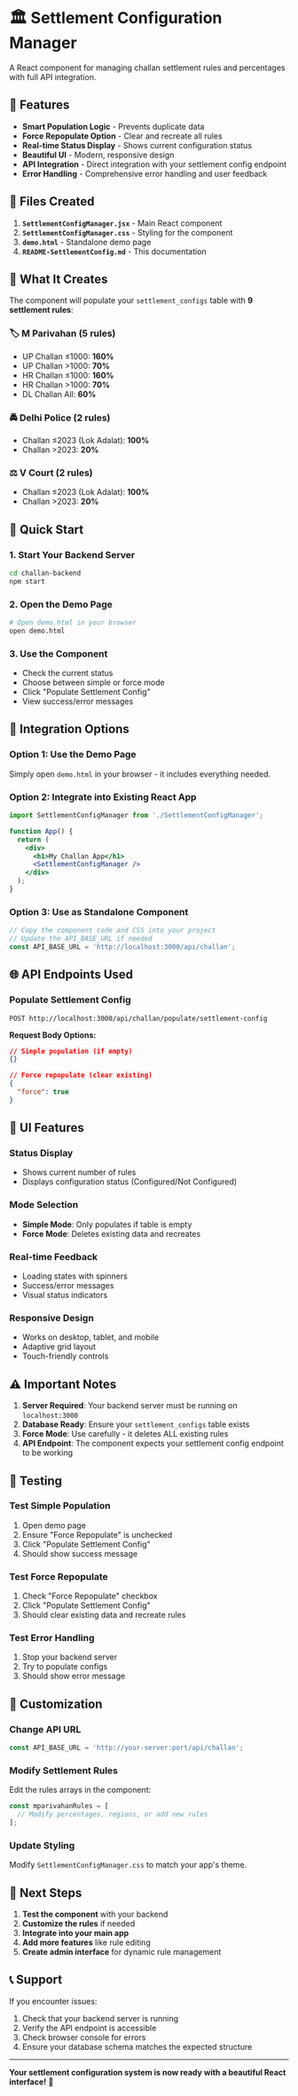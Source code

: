# 🏛️ Settlement Configuration Manager

A React component for managing challan settlement rules and percentages with full API integration.

## 🚀 **Features**

- **Smart Population Logic** - Prevents duplicate data
- **Force Repopulate Option** - Clear and recreate all rules
- **Real-time Status Display** - Shows current configuration status
- **Beautiful UI** - Modern, responsive design
- **API Integration** - Direct integration with your settlement config endpoint
- **Error Handling** - Comprehensive error handling and user feedback

## 📁 **Files Created**

1. **`SettlementConfigManager.jsx`** - Main React component
2. **`SettlementConfigManager.css`** - Styling for the component
3. **`demo.html`** - Standalone demo page
4. **`README-SettlementConfig.md`** - This documentation

## 🎯 **What It Creates**

The component will populate your `settlement_configs` table with **9 settlement rules**:

### **🏷️ M Parivahan (5 rules)**
- UP Challan ≤1000: **160%**
- UP Challan >1000: **70%**
- HR Challan ≤1000: **160%**
- HR Challan >1000: **70%**
- DL Challan All: **60%**

### **🚔 Delhi Police (2 rules)**
- Challan ≤2023 (Lok Adalat): **100%**
- Challan >2023: **20%**

### **⚖️ V Court (2 rules)**
- Challan ≤2023 (Lok Adalat): **100%**
- Challan >2023: **20%**

## 🚀 **Quick Start**

### **1. Start Your Backend Server**
```bash
cd challan-backend
npm start
```

### **2. Open the Demo Page**
```bash
# Open demo.html in your browser
open demo.html
```

### **3. Use the Component**
- Check the current status
- Choose between simple or force mode
- Click "Populate Settlement Config"
- View success/error messages

## 🔧 **Integration Options**

### **Option 1: Use the Demo Page**
Simply open `demo.html` in your browser - it includes everything needed.

### **Option 2: Integrate into Existing React App**
```jsx
import SettlementConfigManager from './SettlementConfigManager';

function App() {
  return (
    <div>
      <h1>My Challan App</h1>
      <SettlementConfigManager />
    </div>
  );
}
```

### **Option 3: Use as Standalone Component**
```jsx
// Copy the component code and CSS into your project
// Update the API_BASE_URL if needed
const API_BASE_URL = 'http://localhost:3000/api/challan';
```

## 🌐 **API Endpoints Used**

### **Populate Settlement Config**
```
POST http://localhost:3000/api/challan/populate/settlement-config
```

**Request Body Options:**
```json
// Simple population (if empty)
{}

// Force repopulate (clear existing)
{
  "force": true
}
```

## 🎨 **UI Features**

### **Status Display**
- Shows current number of rules
- Displays configuration status (Configured/Not Configured)

### **Mode Selection**
- **Simple Mode**: Only populates if table is empty
- **Force Mode**: Deletes existing data and recreates

### **Real-time Feedback**
- Loading states with spinners
- Success/error messages
- Visual status indicators

### **Responsive Design**
- Works on desktop, tablet, and mobile
- Adaptive grid layout
- Touch-friendly controls

## ⚠️ **Important Notes**

1. **Server Required**: Your backend server must be running on `localhost:3000`
2. **Database Ready**: Ensure your `settlement_configs` table exists
3. **Force Mode**: Use carefully - it deletes ALL existing rules
4. **API Endpoint**: The component expects your settlement config endpoint to be working

## 🧪 **Testing**

### **Test Simple Population**
1. Open demo page
2. Ensure "Force Repopulate" is unchecked
3. Click "Populate Settlement Config"
4. Should show success message

### **Test Force Repopulate**
1. Check "Force Repopulate" checkbox
2. Click "Populate Settlement Config"
3. Should clear existing data and recreate rules

### **Test Error Handling**
1. Stop your backend server
2. Try to populate configs
3. Should show error message

## 🔧 **Customization**

### **Change API URL**
```jsx
const API_BASE_URL = 'http://your-server:port/api/challan';
```

### **Modify Settlement Rules**
Edit the rules arrays in the component:
```jsx
const mparivahanRules = [
  // Modify percentages, regions, or add new rules
];
```

### **Update Styling**
Modify `SettlementConfigManager.css` to match your app's theme.

## 🚀 **Next Steps**

1. **Test the component** with your backend
2. **Customize the rules** if needed
3. **Integrate into your main app**
4. **Add more features** like rule editing
5. **Create admin interface** for dynamic rule management

## 📞 **Support**

If you encounter issues:
1. Check that your backend server is running
2. Verify the API endpoint is accessible
3. Check browser console for errors
4. Ensure your database schema matches the expected structure

---

**Your settlement configuration system is now ready with a beautiful React interface!** 🎉

